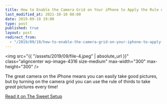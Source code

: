 ```yaml
---
title: How to Enable the Camera Grid on Your iPhone to Apply the Rule of Thirds
last_modified_at: 2021-10-10 00:00
date: 2019-09-18 19:00
type: post
published: true
layout: post
redirect_from:
  - "/2019/09/18/how-to-enable-the-camera-grid-on-your-iphone-to-apply-the-rule-of-thirds.html"
---
```

<img src="{{ "/assets/2019/09/file-4.jpeg" | absolute_url }}" class="aligncenter wp-image-4316 size-medium" max-width="300" max-height="300" />  

<!--more-->

The great camera on the iPhone means you can easily take good pictures, but by turning on the camera grid you can use the rule of thirds to take _great_ pictures every time!  

<a href="https://thesweetsetup.com/how-to-enable-the-camera-grid-on-your-iphone-to-apply-the-rule-of-thirds/">Read it on The Sweet Setup</a>  
